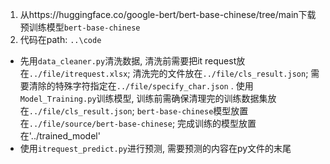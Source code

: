 1. 从https://huggingface.co/google-bert/bert-base-chinese/tree/main下载预训练模型`bert-base-chinese`
2. 代码在path: `..\code`
- 先用`data_cleaner.py`清洗数据, 清洗前需要把it request放在`../file/itrequest.xlsx`; 清洗完的文件放在`../file/cls_result.json`; 需要清除的特殊字符指定在`../file/specify_char.json`
. 使用`Model_Training.py`训练模型, 训练前需确保清理完的训练数据集放在`../file/cls_result.json`; `bert-base-chinese`模型放置在`../file/source/bert-base-chinese`; 完成训练的模型放置在'../trained_model'
- 使用`itrequest_predict.py`进行预测, 需要预测的内容在py文件的末尾
